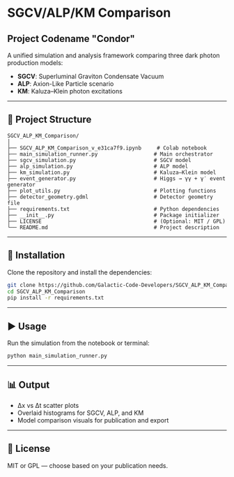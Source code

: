 # SGCV/ALP/KM Comparison
## Project Codename "Condor"

A unified simulation and analysis framework comparing three dark photon production models:

- **SGCV**: Superluminal Graviton Condensate Vacuum  
- **ALP**: Axion-Like Particle scenario  
- **KM**: Kaluza–Klein photon excitations  

---

## 📁 Project Structure

```
SGCV_ALP_KM_Comparison/
│
├── SGCV_ALP_KM_Comparison_v_e31ca7f9.ipynb     # Colab notebook
├── main_simulation_runner.py                  # Main orchestrator
├── sgcv_simulation.py                         # SGCV model
├── alp_simulation.py                          # ALP model
├── km_simulation.py                           # Kaluza–Klein model
├── event_generator.py                         # Higgs → γγ + γ′ event generator
├── plot_utils.py                              # Plotting functions
├── detector_geometry.gdml                     # Detector geometry file
├── requirements.txt                           # Python dependencies
├── __init__.py                                # Package initializer
├── LICENSE                                    # (Optional: MIT / GPL)
└── README.md                                  # Project description
```

---

## 🔧 Installation

Clone the repository and install the dependencies:

```bash
git clone https://github.com/Galactic-Code-Developers/SGCV_ALP_KM_Comparison.git
cd SGCV_ALP_KM_Comparison
pip install -r requirements.txt
```

---

## ▶️ Usage

Run the simulation from the notebook or terminal:

```bash
python main_simulation_runner.py
```

---

## 📊 Output

- Δx vs Δt scatter plots  
- Overlaid histograms for SGCV, ALP, and KM  
- Model comparison visuals for publication and export

---

## 📄 License

MIT or GPL — choose based on your publication needs.

